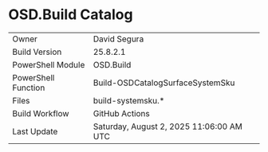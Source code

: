 ﻿# OSD.Build Catalog

| | |
|-|-|
| Owner | David Segura |
| Build Version | 25.8.2.1 |
| PowerShell Module | OSD.Build |
| PowerShell Function | Build-OSDCatalogSurfaceSystemSku |
| Files | build-systemsku.* |
| Build Workflow | GitHub Actions |
| Last Update | Saturday, August 2, 2025 11:06:00 AM UTC |

